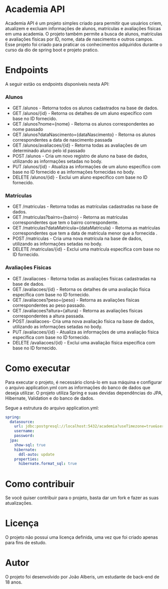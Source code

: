 # Academia API
Academia API é um projeto simples criado para permitir que usuários criem, atualizem e excluam informações de alunos, matrículas e avaliações físicas em uma academia. O projeto também permite a busca de alunos, matrículas e avaliações físicas por ID, nome, data de nascimento e outros campos. Esse projeto foi criado para praticar os conhecimentos adquiridos durante o curso da dio de spring boot e projeto pratico.

# Endpoints
A seguir estão os endpoints disponíveis nesta API:

### Alunos
- GET /alunos - Retorna todos os alunos cadastrados na base de dados.
- GET /alunos/{id} - Retorna os detalhes de um aluno específico com base no ID fornecido.
- GET /alunos?nome={nome} - Retorna os alunos correspondentes ao nome passado
- GET /alunos?dataNascimento={dataNascimento} - Retorna os alunos correspondentes a data de nascimento passada
- GET /alunos/avaliacoes/{id} - Retorna todas as avaliações de um determinado aluno pelo id passado
- POST /alunos - Cria um novo registro de aluno na base de dados, utilizando as informações setadas no body.
- PUT /alunos/{id} - Atualiza as informações de um aluno específico com base no ID fornecido e as informações fornecidas no body.
- DELETE /alunos/{id} - Exclui um aluno específico com base no ID fornecido.

### Matrículas
- GET /matriculas - Retorna todas as matrículas cadastradas na base de dados.
- GET /matriculas?bairro={bairro} - Retorna as matrículas correspondentes que tem o bairro correspondente.
- GET /matriculas?dataMatricula={dataMatricula} - Retorna as matrículas correspondentes que tem a data de matricula menor que a fornecida .
- POST /matriculas - Cria uma nova matrícula na base de dados, utilizando as informações setadas no body.
- DELETE /matriculas/{id} - Exclui uma matrícula específica com base no ID fornecido.

### Avaliações Físicas
- GET /avaliacoes - Retorna todas as avaliações físicas cadastradas na base de dados.
- GET /avaliacoes/{id} - Retorna os detalhes de uma avaliação física específica com base no ID fornecido.
- GET /avaliacoes?peso={peso} - Retorna as avaliações físicas correspondentes ao peso passado.
- GET /avaliacoes?altura={altura} - Retorna as avaliações físicas correspondentes a altura passada.
- POST /avaliacoes- Cria uma nova avaliação física na base de dados, utilizando as informações setadas no body.
- PUT /avaliacoes/{id} - Atualiza as informações de uma avaliação física específica com base no ID fornecido.
- DELETE /avaliacoes/{id} - Exclui uma avaliação física específica com base no ID fornecido.

# Como executar
Para executar o projeto, é necessário cloná-lo em sua máquina e configurar o arquivo application.yml com as informações do banco de dados que deseja utilizar. O projeto utiliza Spring e suas devidas dependências do JPA, Hibernate, Validation e do banco de dados.

Segue a estrutura do arquivo application.yml:

```yml
spring:
  datasource:
    url: jdbc:postgresql://localhost:5432/academia?useTimezone=true&serverTimezone=UTC&useLegacyDate
    username:
    password:
  jpa:
    show-sql: true
    hibernate:
      ddl-auto: update
    properties:
      hibernate.format_sql: true 
```

# Como contribuir
Se você quiser contribuir para o projeto, basta dar um fork e fazer as suas atualizações.

# Licença
O projeto não possui uma licença definida, uma vez que foi criado apenas para fins de estudo.

# Autor
O projeto foi desenvolvido por João Alberis, um estudante de back-end de 18 anos.
